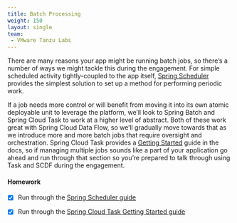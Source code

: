 ```yaml
---
title: Batch Processing
weight: 150
layout: single
team:
 - VMware Tanzu Labs
---
```


There are many reasons your app might be running batch jobs, so there’s a number of ways we might tackle this during the engagement. For simple scheduled activity tightly-coupled to the app itself, [Spring Scheduler](https://spring.io/guides/gs/scheduling-tasks/) provides the simplest solution to set up a method for performing periodic work.

If a job needs more control or will benefit from moving it into its own atomic deployable unit to leverage the platform, we’ll look to Spring Batch and Spring Cloud Task to work at a higher level of abstract. Both of these work great with Spring Cloud Data Flow, so we’ll gradually move towards that as we introduce more and more batch jobs that require oversight and orchestration. Spring Cloud Task provides a [Getting Started](https://docs.spring.io/spring-cloud-task/docs/2.0.0.RELEASE/reference/htmlsingle/#getting-started) guide in the docs, so if managing multiple jobs sounds like a part of your application go ahead and run through that section so you’re prepared to talk through using Task and SCDF during the engagement.


#### Homework

- [x] Run through the [Spring Scheduler guide](https://spring.io/guides/gs/scheduling-tasks/) 

- [x] Run through the [Spring Cloud Task Getting Started guide](https://docs.spring.io/spring-cloud-task/docs/2.0.0.RELEASE/reference/htmlsingle/#getting-started) 


